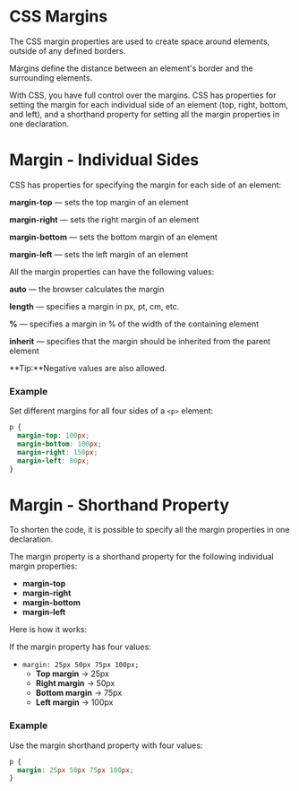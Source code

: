 # CSS Margins

The CSS margin properties are used to create space around elements, outside of any defined borders.

Margins define the distance between an element's border and the surrounding elements.

With CSS, you have full control over the margins. CSS has properties for setting the margin for each individual side of an element (top, right, bottom, and left), and a shorthand property for setting all the margin properties in one declaration.

# Margin - Individual Sides

CSS has properties for specifying the margin for each side of an element:

**margin-top** — sets the top margin of an element  

**margin-right** — sets the right margin of an element  

**margin-bottom** — sets the bottom margin of an element  

**margin-left** — sets the left margin of an element  

All the margin properties can have the following values:

**auto** — the browser calculates the margin  

**length** — specifies a margin in px, pt, cm, etc.  

**%** — specifies a margin in % of the width of the containing element  

**inherit** — specifies that the margin should be inherited from the parent element  

**Tip:**Negative values are also allowed.

### Example  

Set different margins for all four sides of a `<p>` element:  

```css
p {
  margin-top: 100px;
  margin-bottom: 100px;
  margin-right: 150px;
  margin-left: 80px;
}
```
# Margin - Shorthand Property
To shorten the code, it is possible to specify all the margin properties in one declaration.

The margin property is a shorthand property for the following individual margin properties:

- **margin-top**  
- **margin-right**  
- **margin-bottom**  
- **margin-left**  

Here is how it works:

If the margin property has four values:

- `margin: 25px 50px 75px 100px;`  
  - **Top margin** → 25px  
  - **Right margin** → 50px  
  - **Bottom margin** → 75px  
  - **Left margin** → 100px  

### Example

Use the margin shorthand property with four values:

```css
p {
  margin: 25px 50px 75px 100px;
}
```
